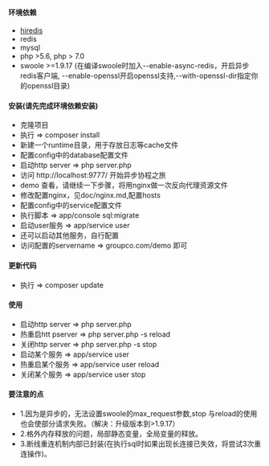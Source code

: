 #### 环境依赖
- [hiredis](https://github.com/redis/hiredis)
- redis
- mysql
- php >5.6, php > 7.0
- swoole >=1.9.17 (在编译swoole时加入--enable-async-redis，开启异步redis客户端, --enable-openssl开启openssl支持,--with-openssl-dir指定你的openssl目录)

#### 安装(请先完成环境依赖安装)
- 克隆项目
- 执行 => composer install
- 新建一个runtime目录，用于存放日志等cache文件
- 配置config中的database配置文件
- 启动http server => php server.php
- 访问 http://localhost:9777/ 开始异步协程之旅
- demo 查看，请继续一下步骤，将用nginx做一次反向代理资源文件
- 修改配置nginx，见doc/nginx.md,配置hosts
- 配置config中的service配置文件
- 执行脚本 => app/console sql:migrate 
- 启动user服务 => app/service user
- 还可以启动其他服务，自行配置
- 访问配置的servername => groupco.com/demo 即可

#### 更新代码
- 执行 => composer update

#### 使用
- 启动http server => php server.php
- 热重启htt pserver => php server.php -s reload
- 关闭http server => php server.php -s stop
- 启动某个服务 => app/service user
- 热重启某个服务 => app/service user reload
- 关闭某个服务 => app/service user stop

#### 要注意的点
- 1.因为是异步的，无法设置swoole的max_request参数,stop 与reload的使用也会使部分请求失败。（解决：升级版本到>1.9.17）
- 2.格外内存释放的问题，局部静态变量，全局变量的释放。
- 3.断线重连机制内部已封装(在执行sql时如果出现长连接已失效，将尝试3次重连操作)。
